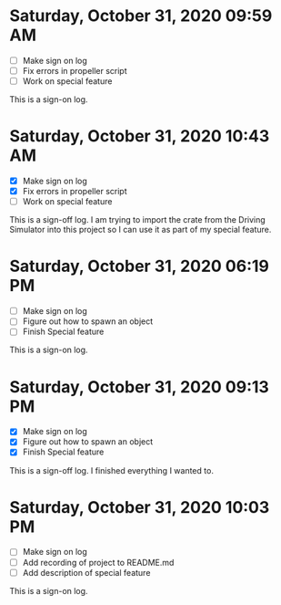 # Saturday, October 31, 2020 09:59 AM
- [ ] Make sign on log
- [ ] Fix errors in propeller script
- [ ] Work on special feature 

This is a sign-on log.

# Saturday, October 31, 2020 10:43 AM
- [X] Make sign on log
- [X] Fix errors in propeller script
- [ ] Work on special feature 

This is a sign-off log. I am trying to import the crate from the Driving Simulator into this project so I can use it as part of my special feature.

# Saturday, October 31, 2020 06:19 PM
- [ ] Make sign on log
- [ ] Figure out how to spawn an object 
- [ ] Finish Special feature 

This is a sign-on log.

# Saturday, October 31, 2020 09:13 PM
- [X] Make sign on log
- [X] Figure out how to spawn an object 
- [X] Finish Special feature 

This is a sign-off log. I finished everything I wanted to.

# Saturday, October 31, 2020 10:03 PM
- [ ] Make sign on log
- [ ] Add recording of project to README.md
- [ ] Add description of special feature 

This is a sign-on log. 
